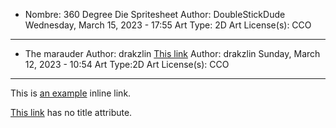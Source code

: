 
* Nombre: 360 Degree Die Spritesheet
Author: DoubleStickDude
Wednesday, March 15, 2023 - 17:55
Art Type: 2D Art
License(s): CCO
***

* The marauder
Author: drakzlin [This link](https://opengameart.org/content/the-marauder) Author: drakzlin
Sunday, March 12, 2023 - 10:54
Art Type:2D Art
License(s): CCO
***

[foo]: http://example.com/  "Optional Title Here"
[foo]: http://example.com/  'Optional Title Here'
This is [an example](http://example.com/ "Title") inline link.

[This link](http://example.net/) has no title attribute.
